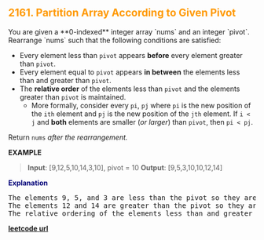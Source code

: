 <h2 style="color:#F90;">2161. Partition Array According to Given Pivot</h2>
You are given a **0-indexed** integer array `nums` and an integer `pivot`. Rearrange `nums` such that the following conditions are satisfied:

-   Every element less than `pivot` appears **before** every element greater than `pivot`.
-   Every element equal to `pivot` appears **in between** the elements less than and greater than `pivot`.
-   The **relative order** of the elements less than `pivot` and the elements greater than `pivot` is maintained.
    -   More formally, consider every `pi`, `pj` where `pi` is the new position of the `ith` element and `pj` is the new position of the `jth` element. If `i < j` and **both** elements are smaller (_or larger_) than `pivot`, then `pi < pj`.

Return `nums` _after the rearrangement._

**EXAMPLE**
>**Input**: [9,12,5,10,14,3,10], pivot = 10
**Output**: [9,5,3,10,10,12,14]

<p style="color:#007;">
<b>Explanation</b><br>
<pre>
The elements 9, 5, and 3 are less than the pivot so they are on the left side of the array.
The elements 12 and 14 are greater than the pivot so they are on the right side of the array.
The relative ordering of the elements less than and greater than pivot is also maintained. [9, 5, 3] and [12, 14] are the respective orderings.
</pre>
</p>

**[leetcode url](https://leetcode.com/problems/partition-array-according-to-given-pivot/description)**